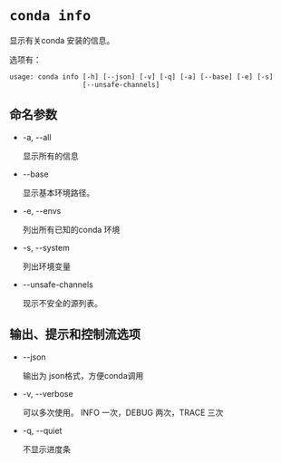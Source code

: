 # `conda info`

显示有关conda 安装的信息。

选项有：

```
usage: conda info [-h] [--json] [-v] [-q] [-a] [--base] [-e] [-s]
                  [--unsafe-channels]
```

## 命名参数

- -a, --all

  显示所有的信息

- --base

  显示基本环境路径。

- -e, --envs

  列出所有已知的conda 环境

- -s, --system

  列出环境变量

- --unsafe-channels

  现示不安全的源列表。
## 输出、提示和控制流选项

- --json

  输出为 json格式，方便conda调用

- -v, --verbose

  可以多次使用。 INFO 一次，DEBUG 两次，TRACE 三次

- -q, --quiet

  不显示进度条